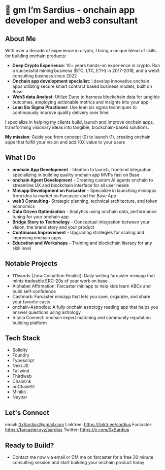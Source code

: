 # 🌅 gm I’m Sardius - onchain app developer and web3 consultant

## About Me
With over a decade of experience in crypto, I bring a unique blend of skills for building onchain products:

- **Deep Crypto Experience**: 10+ years hands-on experience in crypto. Ran a successful mining business (BTC, LTC, ETH)  in 2017-2018, and a web3 consulting business since 2022
- **Onchain app development specialist**: I develop innovative onchain apps utilizing secure smart contract based business models, built on Base
- **Web3 data Analyst**: Utilize Dune to harness blockchain data for tangible outcomes, employing actionable metrics and insights into your app
- **Lean Six Sigma Practioner**: Use lean six sigma techniques to continuously improve quality delivery over time

I specialize in helping my clients build, launch and improve onchain apps, transforming visionary ideas into tangible, blockchain-based solutions.

**My mission**: Guide you from concept (0) to launch (1), creating onchain apps that fulfill your vision and add 10X value to your users

## What I Do
- **onchain App Development** - Ideation to launch, frontend integration, specializing in building quality onchain app MVPs fast on Base
- **onchain Agent Development** - Creating custom AI agents onchain to streamline UX and blockchain interface for all user needs
- **Miniapp Development on Farcaster** - Specialize in launching miniapps from idea to market on Farcaster and the Base App
- **web3 Consulting**- Strategic planning, technical architecture, and token economics
- **Data Driven Optimization** - Analytics using onchain data, performance tuning for your onchain app
- **Bridge Story to Technology** - Conceptual integration between your vision, the brand story and your product
- **Continuous Improvement** - Upgrading strategies for scaling and improving onchain apps
- **Education and Workshops** - Training and blockchain literacy for any skill level

## Notable Projects
- 111words (Zora Coinathon Finalist): Daily writing farcaster miniapp that mints tradeable ERC-20s of your work on base
- Alphabet Affirmation: Farcaster miniapp to help kids learn ABCs and build self-confidence
- Castmark: Farcaster miniapp that lets you save, organize, and share your favorite casts
- onchain-Astrodice: A fully onchain astrology reading app that helps you answer questions using astrology
- Vitalia Connect: onchain expert matching and community reputation building platform

## Tech Stack
- Solidity
- Foundry
- Typescript
- Next.JS
- Tailwind
- Thirdweb
- Chainlink
- onChainKit
- Minikit
- Neynar

## Let's Connect
email: 0xSardius@gmail.com
Linktree: https://linktr.ee/sardius
Farcaster: https://farcaster.xyz/sardius
Twitter: https://x.com/0xSardius

## Ready to Build?
- Contact me now via email or DM me on farcaster for a free 30 minute consulting session and start building your onchain product today
<!---
0xSardius/0xSardius is a ✨ special ✨ repository because its `README.md` (this file) appears on your GitHub profile.
You can click the Preview link to take a look at your changes.
--->
